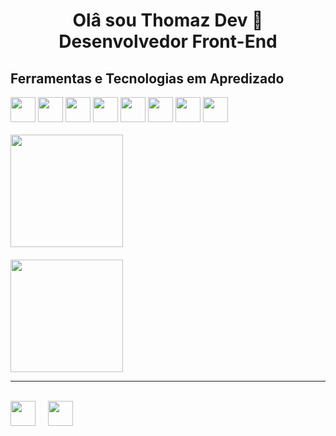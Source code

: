 <h1 align="center">Olâ sou Thomaz Dev 👋 Desenvolvedor Front-End</h1>

<div>
<h2>Ferramentas e Tecnologias em Apredizado</h2>

<div>
<img src="https://cdn.jsdelivr.net/gh/devicons/devicon/icons/html5/html5-original.svg" width="40" height="40"/>
<img src="https://cdn.jsdelivr.net/gh/devicons/devicon/icons/css3/css3-original.svg" width="40" height="40"/>
<img src="https://cdn.jsdelivr.net/gh/devicons/devicon/icons/javascript/javascript-original.svg" width="40" height="40" />
<img src="https://cdn.jsdelivr.net/gh/devicons/devicon/icons/jquery/jquery-original-wordmark.svg" width="40" height="40" />
<img src="https://cdn.jsdelivr.net/gh/devicons/devicon/icons/php/php-original.svg" width="40" height="40" />
<img src="https://cdn.jsdelivr.net/gh/devicons/devicon/icons/mysql/mysql-original-wordmark.svg" width="40" height="40"/>
<img src="https://cdn.jsdelivr.net/gh/devicons/devicon/icons/git/git-original.svg" width="40" height="40"/>
<img src="https://cdn.jsdelivr.net/gh/devicons/devicon/icons/linux/linux-original.svg" width="40" height="40"/>  
</div>
<br>
<img height="180em" src="https://github-readme-stats.vercel.app/api?username=thomazdev2020&amp;show_icons=true&amp;theme=tokyonight"/>
&nbsp;&nbsp;&nbsp;&nbsp;<br><br>
<img height="180em" src="https://github-readme-stats-eight-theta.vercel.app/api/top-langs/?username=thomazdev2020&amp;layout=compact&amp;langs_count=8&amp;theme=tokyonight&amp;include_all_commits=true&amp;count_private=true"/>
 <hr>
 <br>
<div>
<a href="https://www.instagram.com/thomazdev/"><img src="https://cdn.cdnlogo.com/logos/i/4/instagram.svg" width="40" height="40"></a>&nbsp;&nbsp;&nbsp;&nbsp;
<a href="https://www.youtube.com/channel/UC4GiydD2u-K5r8k0A7cB7LA"><img src="https://cdn.cdnlogo.com/logos/y/57/youtube-icon.svg" width="40" height="40"></a>

</div>
